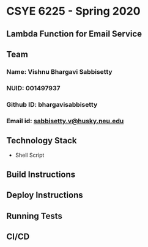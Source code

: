 # CSYE 6225 - Spring 2020

## Lambda Function for Email Service

## Team

### Name: Vishnu Bhargavi Sabbisetty
### NUID: 001497937
### Github ID: bhargavisabbisetty
### Email id: sabbisetty.v@husky.neu.edu

## Technology Stack

* Shell Script

## Build Instructions

## Deploy Instructions

## Running Tests

## CI/CD